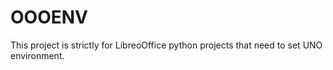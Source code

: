 # OOOENV

This project is strictly for LibreoOffice python projects that need to set UNO environment.
